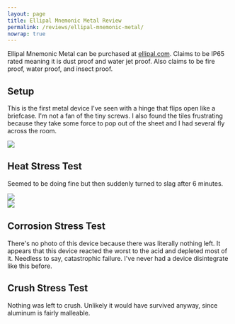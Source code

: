 ```yaml
---
layout: page
title: Ellipal Mnemonic Metal Review
permalink: /reviews/ellipal-mnemonic-metal/
nowrap: true
---
```

Ellipal Mnemonic Metal can be purchased at <a href="https://www.ellipal.com/collections/miscellaneous/products/ellipal-mnemonic-metal-best-backup-for-your-hardware-wallet">ellipal.com</a>. Claims to be IP65 rated meaning it is dust proof and water jet proof. Also claims to be fire proof, water proof, and insect proof.

## Setup

This is the first metal device I've seen with a hinge that flips open like a briefcase. I'm not a fan of the tiny screws. I also found the tiles frustrating because they take some force to pop out of the sheet and I had several fly across the room.

<img src="../../img/devices/ellipal_metal_new.jpeg" />

## Heat Stress Test

Seemed to be doing fine but then suddenly turned to slag after 6 minutes.

<img src="../../img/devices/ellipal_metal_hot.jpeg" />
<br/>
<img src="../../img/devices/ellipal_metal_heat.jpeg" />

## Corrosion Stress Test

There's no photo of this device because there was literally nothing left. It appears that this device reacted the worst to the acid and depleted most of it. Needless to say, catastrophic failure. I've never had a device disintegrate like this before.

## Crush Stress Test

Nothing was left to crush. Unlikely it would have survived anyway, since aluminum is fairly malleable.
